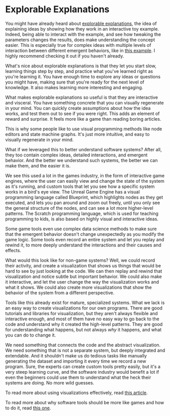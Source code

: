 # Explorable Explanations

You might have already heard about [explorable explanations](https://explorabl.es/), the idea of explaining ideas by showing how they work in an interactive toy example. Indeed, being able to interact with the example, and see how tweaking the parameters changes the results, does make understanding the concept easier. This is especially true for complex ideas with multiple levels of interaction between different emergent behaviors, like in [this example](http://complexity-explorables.org/explorables/berlin-8-am/). I highly recommend checking it out if you haven't already.

What's nice about explorable explanations is that they let you start slow, learning things step by step, and practice what you've learned right as you're learning it. You have enough time to explore any ideas or questions you might have, making sure that you're ready for the next level of knowledge. It also makes learning more interesting and engaging.

What makes explorable explanations so useful is that they are interactive and visceral. You have something concrete that you can visually regenerate in your mind. You can quickly create assumptions about how the idea works, and test them out to see if you were right. This adds an element of reward and surprise. It feels more like a game than reading boring articles.

This is why some people like to use visual programming methods like node editors and state machine graphs. It's just more intuitive, and easy to visually regenerate in your mind.

What if we leveraged this to better understand software systems? After all, they too contain complex ideas, detailed interactions, and emergent behavior. And the better we understand such systems, the better we can make them, and the easier it is.

We see this used a lot in the games industry, in the form of interactive game engines, where the user can easily view and change the state of the system as it's running, and custom tools that let you see how a specific system works in a bird's eye view. The Unreal Game Engine has a visual programming language called Blueprint, which highlights nodes as they get executed, and lets you pan around and zoom out freely, until you only see the general structure of the nodes, and can see a lot more higher-level patterns. The Scratch programming language, which is used for teaching programming to kids, is also based on highly visual and interactive ideas.

Some game tools even use complex data science methods to make sure that the emergent behavior doesn't change unexpectedly as you modify the game logic. Some tools even record an entire system and let you replay and rewind it, to more deeply understand the interactions and their causes and effects.

What would this look like for non-game systems? Well, we could record their activity, and create a visualization that shows us things that would be hard to see by just looking at the code. We can then replay and rewind that visualization and notice subtle but important behavior. We could also make it interactive, and let the user change the way the visualization works and what it shows. We could also create more visualizations that show the behavior of the system from a different perspective.

Tools like this already exist for mature, specialized systems. What we lack is an easy way to create visualizations for our own programs. There are good tutorials and libraries for visualization, but they aren't always flexible and interactive enough, and most of them have no easy way to go back to the code and understand why it created the high-level patterns. They are good for understanding what happens, but not always _why_ it happens, and what you can do to change it.

We need something that connects the code and the abstract visualization. We need something that is not a separate system, but deeply integrated and extendable. And it shouldn't make us do tedious tasks like manually generating the dataset and importing it every time we record a new program. Sure, the experts can create custom tools pretty easily, but it's a very steep learning curve, and the software industry would benefit a lot if even the beginners could use them to understand what the heck their systems are doing. No more wild guesses.

To read more about using visualizations effectively, read [this article](../interesting_introductions/ladder_of_abstraction.md).

To read more about why software tools should be more like games and how to do it, read [this one](../development/design.md).